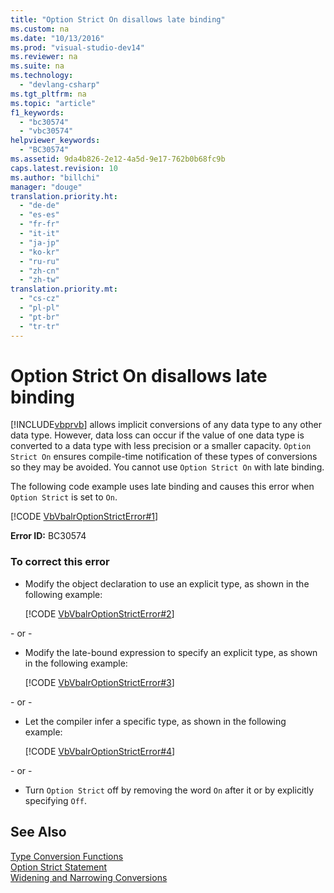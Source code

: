 ```yaml
---
title: "Option Strict On disallows late binding"
ms.custom: na
ms.date: "10/13/2016"
ms.prod: "visual-studio-dev14"
ms.reviewer: na
ms.suite: na
ms.technology: 
  - "devlang-csharp"
ms.tgt_pltfrm: na
ms.topic: "article"
f1_keywords: 
  - "bc30574"
  - "vbc30574"
helpviewer_keywords: 
  - "BC30574"
ms.assetid: 9da4b826-2e12-4a5d-9e17-762b0b68fc9b
caps.latest.revision: 10
ms.author: "billchi"
manager: "douge"
translation.priority.ht: 
  - "de-de"
  - "es-es"
  - "fr-fr"
  - "it-it"
  - "ja-jp"
  - "ko-kr"
  - "ru-ru"
  - "zh-cn"
  - "zh-tw"
translation.priority.mt: 
  - "cs-cz"
  - "pl-pl"
  - "pt-br"
  - "tr-tr"
---
```

# Option Strict On disallows late binding
[!INCLUDE[vbprvb](../codequality/includes/vbprvb_md.md)] allows implicit conversions of any data type to any other data type. However, data loss can occur if the value of one data type is converted to a data type with less precision or a smaller capacity. `Option Strict On` ensures compile-time notification of these types of conversions so they may be avoided. You cannot use `Option Strict On` with late binding.  
  
 The following code example uses late binding and causes this error when `Option Strict` is set to `On`.  
  
 [!CODE [VbVbalrOptionStrictError#1](VbVbalrOptionStrictError#1)]  
  
 **Error ID:** BC30574  
  
### To correct this error  
  
-   Modify the object declaration to use an explicit type, as shown in the following example:  
  
     [!CODE [VbVbalrOptionStrictError#2](VbVbalrOptionStrictError#2)]  
  
 \- or -  
  
-   Modify the late-bound expression to specify an explicit type, as shown in the following example:  
  
     [!CODE [VbVbalrOptionStrictError#3](VbVbalrOptionStrictError#3)]  
  
 \- or -  
  
-   Let the compiler infer a specific type, as shown in the following example:  
  
     [!CODE [VbVbalrOptionStrictError#4](VbVbalrOptionStrictError#4)]  
  
 \- or -  
  
-   Turn `Option Strict` off by removing the word `On` after it or by explicitly specifying `Off`.  
  
## See Also  
 [Type Conversion Functions](../Topic/Type%20Conversion%20Functions%20\(Visual%20Basic\).md)   
 [Option Strict Statement](../Topic/Option%20Strict%20Statement.md)   
 [Widening and Narrowing Conversions](../Topic/Widening%20and%20Narrowing%20Conversions%20\(Visual%20Basic\).md)